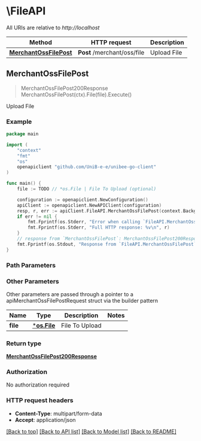 # \FileAPI

All URIs are relative to *http://localhost*

Method | HTTP request | Description
------------- | ------------- | -------------
[**MerchantOssFilePost**](FileAPI.md#MerchantOssFilePost) | **Post** /merchant/oss/file | Upload File



## MerchantOssFilePost

> MerchantOssFilePost200Response MerchantOssFilePost(ctx).File(file).Execute()

Upload File

### Example

```go
package main

import (
	"context"
	"fmt"
	"os"
	openapiclient "github.com/UniB-e-e/unibee-go-client"
)

func main() {
	file := TODO // *os.File | File To Upload (optional)

	configuration := openapiclient.NewConfiguration()
	apiClient := openapiclient.NewAPIClient(configuration)
	resp, r, err := apiClient.FileAPI.MerchantOssFilePost(context.Background()).File(file).Execute()
	if err != nil {
		fmt.Fprintf(os.Stderr, "Error when calling `FileAPI.MerchantOssFilePost``: %v\n", err)
		fmt.Fprintf(os.Stderr, "Full HTTP response: %v\n", r)
	}
	// response from `MerchantOssFilePost`: MerchantOssFilePost200Response
	fmt.Fprintf(os.Stdout, "Response from `FileAPI.MerchantOssFilePost`: %v\n", resp)
}
```

### Path Parameters



### Other Parameters

Other parameters are passed through a pointer to a apiMerchantOssFilePostRequest struct via the builder pattern


Name | Type | Description  | Notes
------------- | ------------- | ------------- | -------------
 **file** | [***os.File**](*os.File.md) | File To Upload | 

### Return type

[**MerchantOssFilePost200Response**](MerchantOssFilePost200Response.md)

### Authorization

No authorization required

### HTTP request headers

- **Content-Type**: multipart/form-data
- **Accept**: application/json

[[Back to top]](#) [[Back to API list]](../README.md#documentation-for-api-endpoints)
[[Back to Model list]](../README.md#documentation-for-models)
[[Back to README]](../README.md)

